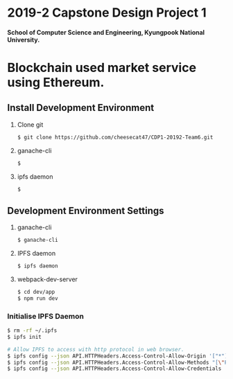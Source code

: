 # 2019-2 Capstone Design Project 1
#### School of Computer Science and Engineering, Kyungpook National University.  

# Blockchain used market service using Ethereum.


## Install Development Environment
1. Clone git  
	```Bash
	$ git clone https://github.com/cheesecat47/CDP1-20192-Team6.git
	```  
1. ganache-cli  
	```Bash
	$ 
	```
1. ipfs daemon  
	```Bash
	$ 
	```


## Development Environment Settings
1. ganache-cli  
	```Bash
	$ ganache-cli
	```  
1. IPFS daemon  
	```Bash
	$ ipfs daemon
	```  
1. webpack-dev-server  
	```Bash
	$ cd dev/app
	$ npm run dev
	```  
	

### Initialise IPFS Daemon
```Bash
$ rm -rf ~/.ipfs
$ ipfs init

# Allow IPFS to access with http protocol in web browser.
$ ipfs config --json API.HTTPHeaders.Access-Control-Allow-Origin '["*"]'
$ ipfs config --json API.HTTPHeaders.Access-Control-Allow-Methods "[\"PUT\", \"POST\", \"GET\"]"
$ ipfs config --json API.HTTPHeaders.Access-Control-Allow-Credentials '["true"]'
```  
	
